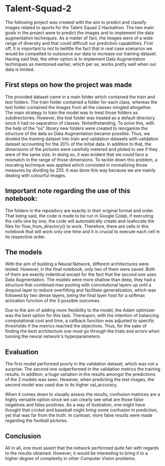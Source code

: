 # Talent-Squad-2

The following project was created with the aim to predict and classify images related to sports for the Talent Squad 2 Hackathon. The two main goals in the project were to predict the images and to implement the data augmentation techinques. As a matter of fact, the images were of a wide range of diversity and that could difficult our prediction capabilities. First off, It is important to not to belittle the fact that in real case scenarios we would be compelled to outsource our data to increase our training dataset. Having said that, the other option is to implement Data Augmentation techinques as mentioned earlier, which per se, works pretty well when our data is limited. 

## First steps on how the project was made

The provided dataset came in a main folder which contained the train and test folders. The train folder contained a folder for each class, whereas the test folder contained the images from all the classes mingled altogether. The main strategy to train the model was to treat those folders as subdirectories. However, the test folder was treated as a default directory since it had no separation of classes. Notwithstanding, To solve this, with the help of the "os" library new folders were created to reorganize the structure of the data so Data Augmentation became possible. Thus, we divided the training dataset into train and validation datasets with validation dataset accounting for the 20% of the initial data. In addition to that, the dimensions of the pictures were carefully metered and ploted to see if they were of the same size. In doing so, it was evident that we could face a mismatch in the range of those dimensions. To tackle down this problem, a rescaling technique was applied which consisted in normalizing those measures by dividing by 255. It was done this way because we are mainly dealing with colourful images.

## Important note regarding the use of this notebook:

The folders in the repository are exactly in their original format and order. That being said, the code is made to be run in Google Colab, if executing the cells one by one, the code will automatically create and reallocate the files for flow_from_directory() to work. Therefore, there are cells in this notebook that will work only one time and it is crucial to execute each cell in its respective order. 

## The models 

With the aim of building a Neural Network, different architectures were tested. However, in the final notebook, only two of them were saved. Both of them are exactly indentical except for the fact that the second one uses Data Augmentation. The models were more shallow than deep, they had a structure that combined max pooling with convolutional layers up until a dropout layer to reduce overfitting and facilitate generalization, which was followed by two dense layers, being the final layer host for a softmax activation function of the 3 possible outcomes. 

Due to the aim of adding more flexibility to the model, the Adam optimizer was the best option for this task. Thereupon, with the intention of balancing computational cost and time, a callback function was adjusted to specific thresholds if the metrics reached the objectives. Thus, for the sake of finding the best architecture one must go through the trials and errors when tunning the neural network's hyperparameters. 

## Evaluation

The first model performed poorly in the validation dataset, which was not a surprise. The second one outperformed in the validation metrics the training results. In addition, a huge variation in the results amongst the predictions of the 2 models was seen. However, when predicting the test images, the second model was used due to its higher val_accuracy. 

When it comes down to visually assess the results, confusion matrices are a highly versatile option since we can clearly see what are those false negatives and false positives. As a way of ilustration, one might have thought that cricket and baseball might bring some confusion in prediction, yet that was far from the truth. In contrast, more false results were made regarding the football pictures. 

## Conclusion

All in all, one must assert that the network performed quite fair with regards to the results obtained. However, it would be interesting to bring it to a higher degree of complexity in other Computer Vision problems. 

